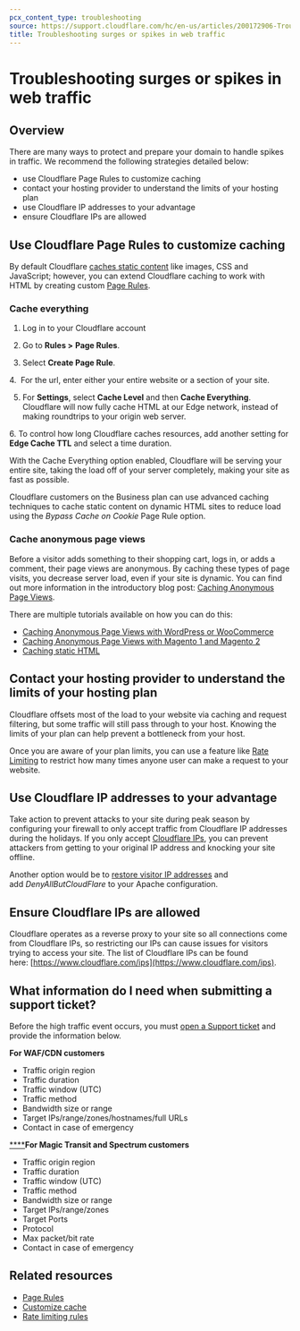 ```yaml
---
pcx_content_type: troubleshooting
source: https://support.cloudflare.com/hc/en-us/articles/200172906-Troubleshooting-surges-or-spikes-in-web-traffic
title: Troubleshooting surges or spikes in web traffic
---
```


# Troubleshooting surges or spikes in web traffic

## Overview

There are many ways to protect and prepare your domain to handle spikes in traffic. We recommend the following strategies detailed below:

-   use Cloudflare Page Rules to customize caching
-   contact your hosting provider to understand the limits of your hosting plan
-   use Cloudflare IP addresses to your advantage
-   ensure Cloudflare IPs are allowed

## Use Cloudflare Page Rules to customize caching

By default Cloudflare [caches static content](/cache/concepts/default-cache-behavior/) like images, CSS and JavaScript; however, you can extend Cloudflare caching to work with HTML by creating custom [Page Rules](/rules/page-rules/).

### Cache everything

1. Log in to your Cloudflare account

2. Go to **Rules >** **Page Rules**. 

3. Select **Create Page Rule**.

4.  For the url, enter either your entire website or a section of your site.

5. For **Settings**, select **Cache Level** and then **Cache Everything**. Cloudflare will now fully cache HTML at our Edge network, instead of making roundtrips to your origin web server.

6. To control how long Cloudflare caches resources, add another setting for **Edge Cache TTL** and select a time duration.

With the Cache Everything option enabled, Cloudflare will be serving your entire site, taking the load off of your server completely, making your site as fast as possible.

Cloudflare customers on the Business plan can use advanced caching techniques to cache static content on dynamic HTML sites to reduce load using the _Bypass Cache on Cookie_ Page Rule option.

### Cache anonymous page views

Before a visitor adds something to their shopping cart, logs in, or adds a comment, their page views are anonymous. By caching these types of page visits, you decrease server load, even if your site is dynamic. You can find out more information in the introductory blog post: [Caching Anonymous Page Views](https://blog.cloudflare.com/caching-anonymous-page-views/). 

There are multiple tutorials available on how you can do this:

-   [Caching Anonymous Page Views with WordPress or WooCommerce](/support/third-party-software/content-management-system-cms/caching-static-html-with-wordpresswoocommerce/)
-   [Caching Anonymous Page Views with Magento 1 and Magento 2](/support/third-party-software/e-commerce/caching-static-html-with-magento-business-and-enterprise-only/)
-   [Caching static HTML](/cache/concepts/customize-cache/)

## Contact your hosting provider to understand the limits of your hosting plan

Cloudflare offsets most of the load to your website via caching and request filtering, but some traffic will still pass through to your host. Knowing the limits of your plan can help prevent a bottleneck from your host. 

Once you are aware of your plan limits, you can use a feature like [Rate Limiting](/waf/rate-limiting-rules/) to restrict how many times anyone user can make a request to your website.

## Use Cloudflare IP addresses to your advantage

Take action to prevent attacks to your site during peak season by configuring your firewall to only accept traffic from Cloudflare IP addresses during the holidays. If you only accept [Cloudflare IPs](https://www.cloudflare.com/ips), you can prevent attackers from getting to your original IP address and knocking your site offline.

Another option would be to [restore visitor IP addresses](/support/troubleshooting/restoring-visitor-ips/restoring-original-visitor-ips/) and add _DenyAllButCloudFlare_ to your Apache configuration.

## Ensure Cloudflare IPs are allowed

Cloudflare operates as a reverse proxy to your site so all connections come from Cloudflare IPs, so restricting our IPs can cause issues for visitors trying to access your site. The list of Cloudflare IPs can be found here: [https://www.cloudflare.com/ips](https://www.cloudflare.com/ips).

## What information do I need when submitting a support ticket?

Before the high traffic event occurs, you must [open a Support ticket](/support/contacting-cloudflare-support/) and provide the information below.

**For WAF/CDN customers**

-   Traffic origin region
-   Traffic duration
-   Traffic window (UTC)
-   Traffic method
-   Bandwidth size or range
-   Target IPs/range/zones/hostnames/full URLs
-   Contact in case of emergency

[****](/ddos-protection/reference/simulate-ddos-attack/#for-magic-transit-and-spectrum-customers)**For Magic Transit and Spectrum customers**

-   Traffic origin region
-   Traffic duration
-   Traffic window (UTC)
-   Traffic method
-   Bandwidth size or range
-   Target IPs/range/zones
-   Target Ports
-   Protocol
-   Max packet/bit rate
-   Contact in case of emergency

## Related resources

-   [Page Rules](/rules/page-rules/)
-   [Customize cache](/cache/concepts/customize-cache/)
-   [Rate limiting rules](/waf/rate-limiting-rules/)
